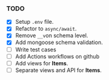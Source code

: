 ### TODO
- [X] Setup `.env` file.
- [X] Refactor to `async/await`.
- [X] Remove `__v`on schema level.
- [X] Add mongoose schema validation.
- [ ] Write test cases
- [ ] Add Actions workflows on github 
- [ ] Add views for **Items**.
- [ ] Separate views and API for **Items**.
